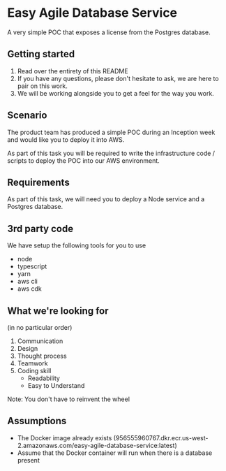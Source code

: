 # Easy Agile Database Service

A very simple POC that exposes a license from the Postgres database. 

## Getting started

1. Read over the entirety of this README
2. If you have any questions, please don't hesitate to ask, we are here to pair on this work.
3. We will be working alongside you to get a feel for the way you work.

## Scenario

The product team has produced a simple POC during an Inception week and would like you to deploy it into AWS. 

As part of this task you will be required to write the infrastructure code / scripts to deploy the POC into our AWS environment.

## Requirements

As part of this task, we will need you to deploy a Node service and a Postgres database.

## 3rd party code

We have setup the following tools for you to use
* node
* typescript
* yarn
* aws cli
* aws cdk 

## What we're looking for
(in no particular order)

1. Communication
2. Design
3. Thought process
4. Teamwork
5. Coding skill
   * Readability
   * Easy to Understand

Note: You don't have to reinvent the wheel

## Assumptions

* The Docker image already exists (956555960767.dkr.ecr.us-west-2.amazonaws.com/easy-agile-database-service:latest)
* Assume that the Docker container will run when there is a database present